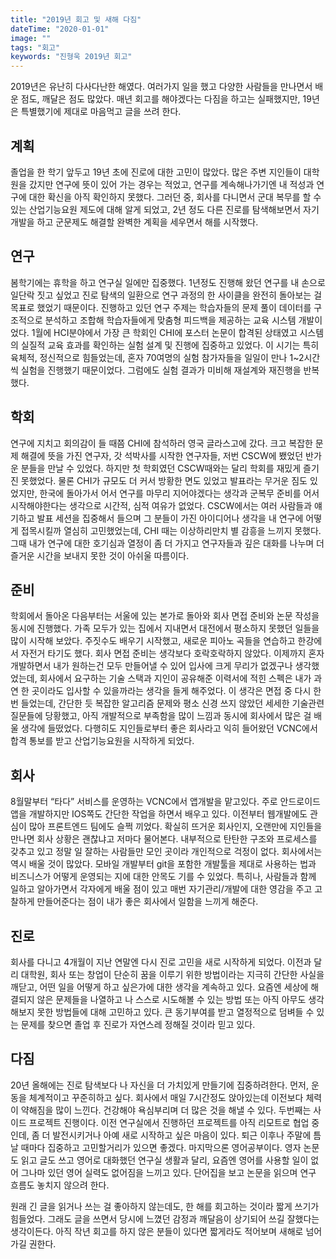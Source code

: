 ```yaml
---
title: "2019년 회고 및 새해 다짐"
dateTime: "2020-01-01"
image: ""
tags: "회고"
keywords: "진형욱 2019년 회고"
---
```


2019년은 유난히 다사다난한 해였다. 여러가지 일을 했고 다양한 사람들을 만나면서 배운 점도, 깨달은 점도 많았다. 매년 회고를 해야겠다는 다짐을 하고는 실패했지만, 19년은 특별했기에 제대로 마음먹고 글을 쓰려 한다.

## 계획
졸업을 한 학기 앞두고 19년 초에 진로에 대한 고민이 많았다. 많은 주변 지인들이 대학원을 갔지만 연구에 뜻이 있어 가는 경우는 적었고, 연구를 계속해나가기엔 내 적성과 연구에 대한 확신을 아직 확인하지 못했다. 그러던 중, 회사를 다니면서 군대 복무를 할 수 있는 산업기능요원 제도에 대해 알게 되었고, 2년 정도 다른 진로를 탐색해보면서 자기개발을 하고 군문제도 해결할 완벽한 계획을 세우면서 해를 시작했다. 

## 연구
봄학기에는 휴학을 하고 연구실 일에만 집중했다. 1년정도 진행해 왔던 연구를 내 손으로 일단락 짓고 싶었고 진로 탐색의 일환으로 연구 과정의 한 사이클을 완전히 돌아보는 걸 목표로 했었기 때문이다. 진행하고 있던 연구 주제는 학습자들의 문제 풀이 데이터를 구조적으로 분석하고 조합해 학습자들에게 맞춤형 피드백을 제공하는 교육 시스템 개발이었다. 1월에 HCI분야에서 가장 큰 학회인 CHI에 포스터 논문이 합격된 상태였고 시스템의 실질적 교육 효과를 확인하는 실험 설계 및 진행에 집중하고 있었다. 이 시기는 특히 육체적, 정신적으로 힘들었는데, 혼자 70여명의 실험 참가자들을 일일이 만나 1~2시간씩 실험을 진행했기 때문이었다. 그럼에도 실험 결과가 미비해 재설계와 재진행을 반복했다. 

## 학회
연구에 지치고 회의감이 들 때쯤 CHI에 참석하러 영국 글라스고에 갔다. 크고 복잡한 문제 해결에 뜻을 가진 연구자, 갓 석박사를 시작한 연구자들, 저번 CSCW에 뵀었던 반가운 분들을 만날 수 있었다. 하지만 첫 학회였던 CSCW때와는 달리 학회를 재밌게 즐기진 못했었다. 물론 CHI가 규모도 더 커서 방황한 면도 있었고 발표라는 무거운 짐도 있었지만, 한국에 돌아가서 어서 연구를 마무리 지어야겠다는 생각과 군복무 준비를 어서 시작해야한다는 생각으로 시간적, 심적 여유가 없었다. CSCW에서는 여러 사람들과 얘기하고 발표 세션을 집중해서 들으며 그 분들이 가진 아이디어나 생각을 내 연구에 어떻게 접목시킬까 열심히 고민했었는데, CHI 때는 이상하리만치 별 감흥을 느끼지 못했다. 그때 내가 연구에 대한 호기심과 열정이 좀 더 가지고 연구자들과 깊은 대화를 나누며 더 즐거운 시간을 보내지 못한 것이 아쉬울 따름이다.

## 준비
학회에서 돌아온 다음부터는 서울에 있는 본가로 돌아와 회사 면접 준비와 논문 작성을 동시에 진행했다. 가족 모두가 있는 집에서 지내면서 대전에서 평소하지 못했던 일들을 많이 시작해 보았다. 주짓수도 배우기 시작했고, 새로운 피아노 곡들을 연습하고 한강에서 자전거 타기도 했다. 회사 면접 준비는 생각보다 호락호락하지 않았다. 이제까지 혼자 개발하면서 내가 원하는건 모두 만들어낼 수 있어 입사에 크게 무리가 없겠구나 생각했었는데, 회사에서 요구하는 기술 스택과 지인이 공유해준 이력서에 적힌 스펙은 내가 과연 한 곳이라도 입사할 수 있을까라는 생각을 들게 해주었다. 이 생각은 면접 중 다시 한 번 들었는데, 간단한 듯 복잡한 알고리즘 문제와 평소 신경 쓰지 않았던 세세한 기술관련 질문들에 당황했고, 아직 개발적으로 부족함을 많이 느낌과 동시에 회사에서 많은 걸 배울 생각에 들떴었다. 다행히도 지인들로부터 좋은 회사라고 익히 들어왔던 VCNC에서 합격 통보를 받고 산업기능요원을 시작하게 되었다.

## 회사
8월말부터 “타다” 서비스를 운영하는 VCNC에서 앱개발을 맡고있다. 주로 안드로이드 앱을 개발하지만 IOS쪽도 간단한 작업을 하면서 배우고 있다. 이전부터 웹개발에도 관심이 많아 프론트엔드 팀에도 슬쩍 끼었다. 확실히 뜨거운 회사인지, 오랜만에 지인들을 만나면 회사 상황은 괜찮냐고 저마다 물어본다. 내부적으로 탄탄한 구조와 프로세스를 갖추고 있고 정말 일 잘하는 사람들만 모인 곳이라 개인적으로 걱정이 없다. 회사에서는 역시 배울 것이 많았다. 모바일 개발부터 git을 포함한 개발툴을 제대로 사용하는 법과 비즈니스가 어떻게 운영되는 지에 대한 안목도 기를 수 있었다. 특히나, 사람들과 함께 일하고 알아가면서 각자에게 배울 점이 있고 매번 자기관리/개발에 대한 영감을 주고 고찰하게 만들어준다는 점이 내가 좋은 회사에서 일함을 느끼게 해준다. 

## 진로
회사를 다니고 4개월이 지난 연말엔 다시 진로 고민을 새로 시작하게 되었다. 이전과 달리 대학원, 회사 또는 창업이 단순히 꿈을 이루기 위한 방법이라는 지극히 간단한 사실을 깨닫고, 어떤 일을 어떻게 하고 싶은가에 대한 생각을 계속하고 있다. 요즘엔 세상에 해결되지 않은 문제들을 나열하고 나 스스로 시도해볼 수 있는 방법 또는 아직 아무도 생각해보지 못한 방법들에 대해 고민하고 있다. 큰 동기부여를 받고 열정적으로 덤벼들 수 있는 문제를 찾으면 졸업 후 진로가 자연스레 정해질 것이라 믿고 있다.

## 다짐
20년 올해에는 진로 탐색보다 나 자신을 더 가치있게 만들기에 집중하려한다. 먼저, 운동을 체계적이고 꾸준히하고 싶다. 회사에서 매일 7시간정도 앉아있는데 이전보다 체력이 약해짐을 많이 느낀다. 건강해야 욕심부리며 더 많은 것을 해낼 수 있다. 두번째는 사이드 프로젝트 진행이다. 이전 연구실에서 진행하던 프로젝트를 아직 리모트로 협업 중인데, 좀 더 발전시키거나 아예 새로 시작하고 싶은 마음이 있다. 퇴근 이후나 주말에 틈날 때마다 집중하고 고민할거리가 있으면 좋겠다. 마지막으론 영어공부이다. 영자 논문도 읽고 글도 쓰고 영어로 대화했던 연구실 생활과 달리, 요즘엔 영어를 사용할 일이 없어 그나마 있던 영어 실력도 없어짐을 느끼고 있다. 단어집을 보고 논문을 읽으며 연구 흐름도 놓치지 않으려 한다. 

원래 긴 글을 읽거나 쓰는 걸 좋아하지 않는데도, 한 해를 회고하는 것이라 짧게 쓰기가 힘들었다. 그래도 글을 쓰면서 당시에 느꼈던 감정과 깨달음이 상기되어 쓰길 잘했다는 생각이든다. 아직 작년 회고를 하지 않은 분들이 있다면 짧게라도 적어보며 새해로 넘어가길 권한다.

